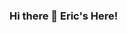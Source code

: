 ### Hi there 👋 Eric's Here!

<!--
**EricNagao/EricNagao** is a ✨ _special_ ✨ repository because its `README.md` (this file) appears on your GitHub profile.

Here are some ideas to get you started:


<br> 📈 Activity Graph
<p align="center">
	<img src="https://activity-graph.herokuapp.com/graph?username=EricNagao&theme=github"/>
</p>

- 🔭 I’m currently working on ...
- 🌱 I’m currently learning ...
- 👯 I’m looking to collaborate on ...
- 🤔 I’m looking for help with ...
- 💬 Ask me about ...
- 📫 How to reach me: ...
- 😄 Pronouns: ...
- ⚡ Fun fact: ...
-->
